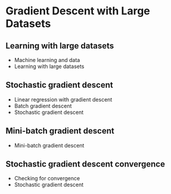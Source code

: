 # Gradient Descent with Large Datasets

## Learning with large datasets
* Machine learning and data 
* Learning with large datasets 

## Stochastic gradient descent
* Linear regression with gradient descent 
* Batch gradient descent 
* Stochastic gradient descent 

## Mini-batch gradient descent
* Mini-batch gradient descent

## Stochastic gradient descent convergence
* Checking for convergence 
* Stochastic gradient descent
